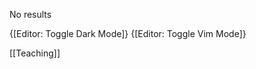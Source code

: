 <!-- #query page where tag = "navbar" -->
No results
<!-- /query -->

{[Editor: Toggle Dark Mode]} {[Editor: Toggle Vim Mode]}

[[Teaching]]

